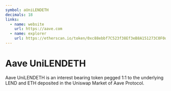 ```yaml
---
symbol: aUniLENDETH
decimals: 18
links:
  - name: website
    url: https://aave.com
  - name: explorer
    url: https://etherscan.io/token/0xc88ebbf7C523f38Ef3eB8A151273C0F0dA421e63
---
```


# Aave UniLENDETH

Aave UniLENDETH is an interest bearing token pegged 1:1 to the underlying LEND and ETH deposited in the Uniswap Market of Aave Protocol.
